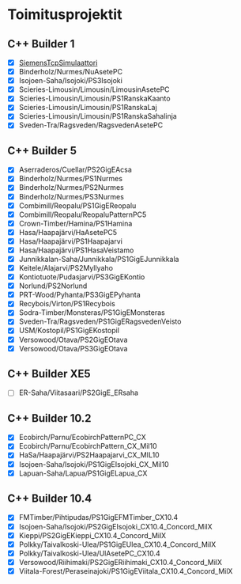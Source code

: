 # Toimitusprojektit

## C++ Builder 1

- [x] [SiemensTcpSimulaattori](https://github.com/lisker-org/SiemensTcpSimulaattori)
- [x] Binderholz/Nurmes/NuAsetePC
- [x] Isojoen-Saha/Isojoki/PS3Isojoki
- [x] Scieries-Limousin/Limousin/LimousinAsetePC
- [x] Scieries-Limousin/Limousin/PS1RanskaKaanto
- [x] Scieries-Limousin/Limousin/PS1RanskaLaj
- [x] Scieries-Limousin/Limousin/PS1RanskaSahalinja
- [x] Sveden-Tra/Ragsveden/RagsvedenAsetePC

## C++ Builder 5

- [x] Aserraderos/Cuellar/PS2GigEAcsa
- [x] Binderholz/Nurmes/PS1Nurmes
- [x] Binderholz/Nurmes/PS2Nurmes
- [x] Binderholz/Nurmes/PS3Nurmes
- [x] Combimill/Reopalu/PS1GigEReopalu
- [x] Combimill/Reopalu/ReopaluPatternPC5
- [x] Crown-Timber/Hamina/PS1Hamina
- [x] Hasa/Haapajärvi/HaAsetePC5
- [x] Hasa/Haapajärvi/PS1Haapajarvi
- [x] Hasa/Haapajärvi/PS1HasaVeistamo
- [x] Junnikkalan-Saha/Junnikkala/PS1GigEJunnikkala
- [x] Keitele/Alajarvi/PS2Myllyaho
- [x] Kontiotuote/Pudasjarvi/PS3GigEKontio
- [x] Norlund/PS2Norlund
- [x] PRT-Wood/Pyhanta/PS3GigEPyhanta
- [x] Recybois/Virton/PS1Recybois
- [x] Sodra-Timber/Monsteras/PS1GigEMonsteras
- [x] Sveden-Tra/Ragsveden/PS1GigERagsvedenVeisto
- [x] USM/Kostopil/PS1GigEKostopil
- [x] Versowood/Otava/PS2GigEOtava
- [x] Versowood/Otava/PS3GigEOtava

## C++ Builder XE5

- [ ] ER-Saha/Viitasaari/PS2GigE_ERsaha

## C++ Builder 10.2

- [x] Ecobirch/Parnu/EcobirchPatternPC_CX
- [x] Ecobirch/Parnu/EcobirchPattern_CX_Mil10
- [x] HaSa/Haapajärvi/PS2Haapajarvi_CX_MIL10
- [x] Isojoen-Saha/Isojoki/PS1GigEIsojoki_CX_Mil10
- [x] Lapuan-Saha/Lapua/PS1GigELapua_CX

## C++ Builder 10.4

- [x] FMTimber/Pihtipudas/PS1GigEFMTimber_CX10.4
- [x] Isojoen-Saha/Isojoki/PS2GigEIsojoki_CX10.4_Concord_MilX
- [x] Kieppi/PS2GigEKieppi_CX10.4_Concord_MilX
- [x] Polkky/Taivalkoski-Ulea/PS1GigEUlea_CX10.4_Concord_MilX
- [x] Polkky/Taivalkoski-Ulea/UlAsetePC_CX10.4
- [x] Versowood/Riihimaki/PS2GigERiihimaki_CX10.4_Concord_MilX
- [x] Viitala-Forest/Peraseinajoki/PS1GigEViitala_CX10.4_Concord_MilX
